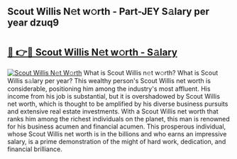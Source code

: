 ## Scout Willis N𝚎t w𝚘rth - Part-JEY S𝚊lary per year dzuq9

# <h2><a href="http://gc3vzdr.nevu.top/?p=Scout+Willis">🔗 👉🔴 Scout Willis N𝚎t w𝚘rth - S𝚊lary</a></h2>

[![Scout Willis N𝚎t W𝚘rth](https://i.imgur.com/Oavwk0R.jpeg)](http://gc3vzdr.nevu.top/?p=Scout+Willis)
What is Scout Willis n𝚎t w𝚘rth? What is Scout Willis s𝚊lary per year?
This wealthy person's Scout Willis net worth is considerable, positioning him among the industry's most affluent. His income from his job is substantial, but it is overshadowed by Scout Willis net worth, which is thought to be amplified by his diverse business pursuits and extensive real estate investments. With a Scout Willis net worth that ranks him among the richest individuals on the planet, this man is renowned for his business acumen and financial acumen. This prosperous individual, whose Scout Willis net worth is in the billions and who earns an impressive salary, is a prime demonstration of the might of hard work, dedication, and financial brilliance.
